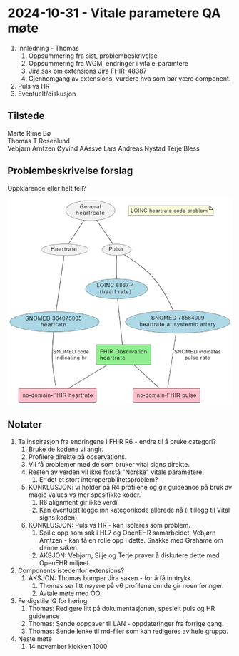 # 2024-10-31 - Vitale parametere QA møte

1. Innledning - Thomas
   1. Oppsummering fra sist, problembeskrivelse  
   2. Oppsummering fra WGM, endringer i vitale-paramtere
   3. Jira sak om extensions [Jira FHIR-48387](https://jira.hl7.org/browse/FHIR-48387)
   4. Gjennomgang av extensions, vurdere hva som bør være component.
2. Puls vs HR
3. Eventuelt/diskusjon

## Tilstede

Marte Rime Bø  
Thomas T Rosenlund  
Vebjørn Arntzen
Øyvind AAssve
Lars Andreas Nystad
Terje Bless

## Problembeskrivelse forslag

Oppklarende eller helt feil?

![alt text](image-1.png)

## Notater

1. Ta inspirasjon fra endringene i FHIR R6 - endre til å bruke categori?
   1. Bruke de kodene vi angir.
   2. Profilere direkte på observations.
   3. Vil få problemer med de som bruker vital signs direkte.
   4. Resten av verden vil ikke forstå "Norske" vitale parametere.
      1. Er det et stort interoperabilitetsproblem?
   5. KONKLUSJON: vi holder på R4 profilene og gir guideance på bruk av magic values vs mer spesifikke koder.
      1. R6 alignment gir ikke verdi.
      2. Kan eventuelt legge inn kategorikode allerede nå (i tillegg til Vital signs koden).
   6. KONKLUSJON: Puls vs HR - kan isoleres som problem.
      1. Spille opp som sak i HL7 og OpenEHR samarbeidet, Vebjørn Arntzen - kan få en rolle opp i dette. Snakke med Grahame om denne saken.
      2. AKSJON: Vebjørn, Silje og Terje prøver å diskutere dette med OpenEHR miljøet.
2. Components istedenfor extensions?
   1. AKSJON: Thomas bumper Jira saken - for å få inntrykk
      1. Thomas ser litt nøyere på v6 profilene om de gir noen føringer.
      2. Avtale møte med OO.
3. Ferdigstile IG for høring
   1. Thomas: Redigere litt på dokumentasjonen, spesielt puls og HR guideance
   2. Thomas: Sende oppgaver til LAN - oppdateringer fra forrige gang.
   3. Thomas: Sende lenke til md-filer som kan redigeres av hele gruppa.
4. Neste møte
      1. 14 november klokken 1000
